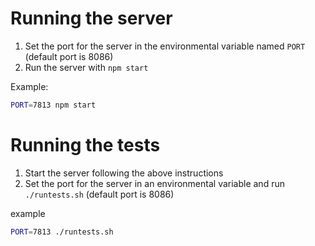 # Running the server

1. Set the port for the server in the environmental variable named `PORT` (default port is 8086)
2. Run the server with `npm start`

Example:

```bash
PORT=7813 npm start
```

# Running the tests

1. Start the server following the above instructions
2. Set the port for the server in an environmental variable and run `./runtests.sh` (default port is 8086)

example

```bash
PORT=7813 ./runtests.sh
```
